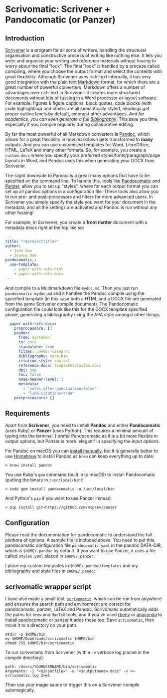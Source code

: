 # Scrivomatic: Scrivener + Pandocomatic (or Panzer) #

## Introduction ##

[Scrivener](http://literatureandlatte.com) is a program for all sorts of writers, handling the structural organisation and constructive process of writing like nothing else. It lets you write and organise your writing and reference materials without having to worry about the final "look". The final "look" is handled by a process called compiling, where you choose the output format and select the contents with great flexibility. Although Scrivener uses rich-text internally, it has very good integration with the plain text [Markdown](https://en.wikipedia.org/wiki/Markdown) format, for which there are a great number of powerful converters. Markdown offers a number of advantages over rich-text in Scrivener: it creates more structured documents without lots of fussing in a Word processor or layout software. For example: figures & figure captions, block quotes, code blocks (with code highlighting) and others are all semantically styled, headings get proper outline levels by default, amongst other advantages. *And for academics, you can even generate a full [Bibliography](http://pandoc.org/MANUAL.html#citations)*. This save you time, especially if you compile regularly during collaborative editing.

By far the most powerful of all Markdown converters is [Pandoc](http://pandoc.org/index.html), which allows for a great flexibility in how markdown gets transformed to **many** outputs. And you can use customised templates for Word, LibreOffice, HTML, LaTeX and many other formats. So, for example, you create a `custom.docx` where you specify your preferred styles/fonts/paragraph/page layouts in Word, and Pandoc uses this when generating your DOCX from Scrivener.  

The slight downside to Pandoc is a great many options that have to be specified on the command line. To handle this, tools like [Pandocomatic](https://heerdebeer.org/Software/markdown/pandocomatic/) and [Panzer](https://github.com/msprev/panzer), allow you to set up "styles", where for each output format you can set up all pandoc options in a configuration file. These tools also allow you to run pre– and post–processors and filters for more advanced users. In Scrivener you simply specify the style you want for your document in the metadata, and all the settings are activated and Pandoc is run without any other fussing!  

For example, in Scrivener, you create a **front matter** document with a metadata block right at the top like so:

```yaml
---
title: "<$projecttitle>"
author:
  - John Doe
  - Joanna Doe
pandocomatic_:
  use-template:
    - paper-with-refs-html
    - paper-with-refs-docx
---

```

And compile to a Multimarkdown file `mydoc.md`. Then you just run `pandocomatic mydoc.md` and it handles the Pandoc compile using the specified template (in this case both a HTML and a DOCX file are generated from the same Scrivener compile document). The Pandocomatic configuration file could look like this for the DOCX template specified above, generating a bibliography using the APA style amongst other things:

```yaml
  paper-with-refs-docx:
    preprocessors: []
    pandoc:
      from: markdown
      to: docx
      standalone: true
      filter: pandoc-citeproc
      bibliography: core.bib
      citation-style: apa.csl
      reference-docx: templates/custom.docx
      dpi: 300
      toc: false
      base-header-level: 1
      metadata: 
        - "notes-after-punctuation=false"  
        - "link-citations=true"
    postprocessors: []
```

## Requirements ##
Apart from **Scrivener**, you need to install **Pandoc** and either **Pandocomatic** (uses Ruby) or **Panzer** (uses Python). This requires a minimal amount of typing into the terminal. I prefer Pandocomatic as it is a bit more flexible in output options, but Panzer is more 'elegant' in specifying the input options.   

For Pandoc on macOS you can [install manually](http://pandoc.org/installing.html), but it is generally better to use [Homebrew](https://brew.sh/) to install Pandoc as `brew` can keep everything up to date:

```shell
> brew install pandoc
```

You use Ruby's `gem` command (built in to macOS) to install Pandocomatic (putting the binary in `/usr/local/bin`):

```shell
> sudo gem install pandocomatic -u /usr/local/bin
```

And Python's `pip` if you want to use Panzer instead:

```shell
> pip install git+https://github.com/msprev/panzer
```

## Configuration ##
Please read the documentation for pandocomatic to understand the full plethora of options. A sample file is included above. You need to put this pandocomatic configuration file `pandocomatic.yaml` in the pandoc DATA-DIR, which is `$HOME/.pandoc` by default. If you want to use Panzer, it uses a file called `styles.yaml` placed in `$HOME/.panzer`.  

I place my custom templates in `$HOME/.pandoc/templates` and my bibliography and style files in `$HOME/.pandoc`

## scrivomatic wrapper script ##
I have also made a small tool, [`scrivomatic`](https://github.com/iandol/scrivomatic/raw/master/scrivomatic), which can be run from anywhere and ensures the search path and environment are correct for pandocomatic, panzer, LaTeX and Pandoc. Scrivomatic automatically adds the paths for `brew` and `MacTeX` tools, and if you've used [rbenv](https://github.com/rbenv/rbenv) or [anaconda](https://www.continuum.io/anaconda-overview) to install pandocomatic or panzer it adds these too. Save `scrivomatic`, then move it to a directory on your path. 

```shell
mkdir -p $HOME/bin
mv $HOME/Downloads/scrivomatic $HOME/bin
chmod 755 $HOME/bin/scrivomatic
```

To run scrivomatic from Scrivener (with a `-v` verbose log placed in the compile directory):

```
path: /Users/YOURUSERNAME/bin/scrivomatic
Arguments: -i "<$inputfile>" -o "<$outputname>.docx" -v >> scrivomatic.log 2>&1 
```

Then use your magic sauce to trigger this on a Scrivener compile automagically.  

